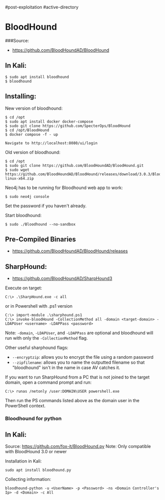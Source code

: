 #post-exploitation #active-directory
# BloodHound

###Source: 

- https://github.com/BloodHoundAD/BloodHound

## In Kali: 
```
$ sudo apt install bloodhound
$ bloodhound 
```
## Installing:
New version of bloodhound:
```
$ cd /opt
$ sudo apt install docker docker-compose
$ sudo git clone https://github.com/SpecterOps/BloodHound
$ cd /opt/BloodHound
$ docker compose -f - up

Navigate to http://localhost:8080/ui/login
```

Old version of bloodhound: 
```
$ cd /opt
$ sudo git clone https://github.com/BloodHoundAD/BloodHound.git
$ sudo wget https://github.com/BloodHoundAD/BloodHound/releases/download/3.0.3/BloodHound-linux-x64.zip
```

Neo4j has to be running for Bloodhound web app to work:
```
$ sudo neo4j console
```
Set the password if you haven't already. 

Start bloodhound:
```
$ sudo ./Bloodhound --no-sandbox
```

## Pre-Compiled Binaries

- https://github.com/BloodHoundAD/BloodHound/releases

## SharpHound: 

- https://github.com/BloodHoundAD/SharpHound3

Execute on target:
```
C:\> .\SharpHound.exe -c all
```
or in Powershell with .ps1 version

```
C:\> import-module .\sharphound.ps1
C:\> invoke-bloodHound -CollectionMethod all -domain <target-domain> -LDAPUser <username> -LDAPPass <password>
```
Note: `-domain`, `-LDAPUser`, and `-LDAPPass` are optional and bloodhound will run with only the `-CollectionMethod` flag. 

Other useful sharphound flags:
- `--encryptzip`: allows you to encrypt the file using a random password 
- `--zipfilename`: allows you to name the outputted filename so that "bloodhound" isn't in the name in case AV catches it.

If you want to run SharpHound from a PC that is not joined to the target domain, open a command prompt and run:
```
C:\> runas /netonly /user:DOMAIN\USER powershell.exe
```
Then run the PS commands listed above as the domain user in the PowerShell context.

### Bloodhound for python 

## In Kali: 
Source: https://github.com/fox-it/BloodHound.py
Note: Only compatible with BloodHound 3.0 or newer

Installation in Kali: 
```
sudo apt install bloodhound.py
```

Collecting information: 
```
bloodhound-python -u <UserName> -p <Password> -ns <Domain Controller's Ip> -d <Domain> -c All
```



